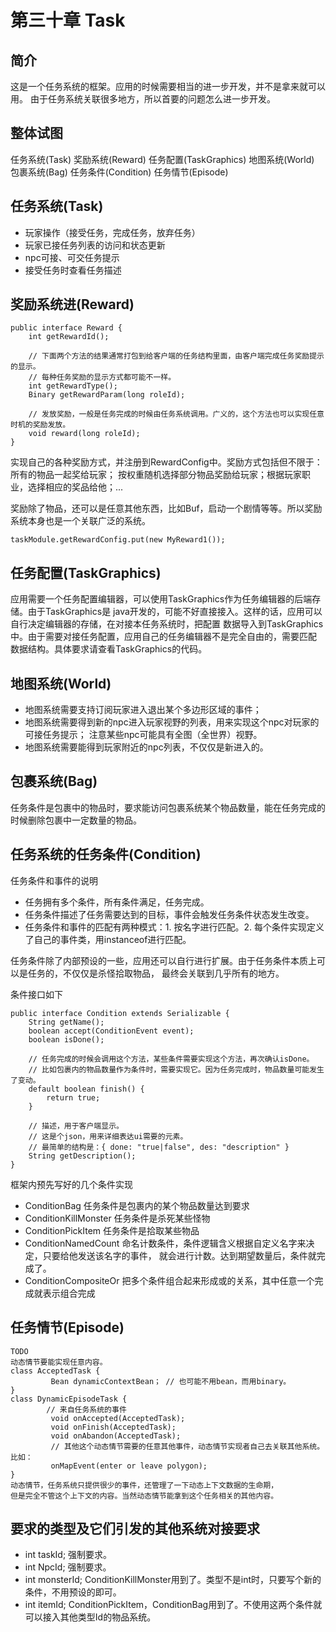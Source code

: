# 第三十章 Task

## 简介
这是一个任务系统的框架。应用的时候需要相当的进一步开发，并不是拿来就可以用。
由于任务系统关联很多地方，所以首要的问题怎么进一步开发。

## 整体试图
任务系统(Task)
奖励系统(Reward)
任务配置(TaskGraphics)
地图系统(World)
包裹系统(Bag)
任务条件(Condition)
任务情节(Episode)

## 任务系统(Task)
* 玩家操作（接受任务，完成任务，放弃任务）
* 玩家已接任务列表的访问和状态更新
* npc可接、可交任务提示
* 接受任务时查看任务描述

## 奖励系统进(Reward)
```
public interface Reward {
	int getRewardId();

	// 下面两个方法的结果通常打包到给客户端的任务结构里面，由客户端完成任务奖励提示的显示。
	// 每种任务奖励的显示方式都可能不一样。
	int getRewardType();
	Binary getRewardParam(long roleId);

	// 发放奖励，一般是任务完成的时候由任务系统调用。广义的，这个方法也可以实现任意时机的奖励发放。
	void reward(long roleId);
}
```
实现自己的各种奖励方式，并注册到RewardConfig中。奖励方式包括但不限于：所有的物品一起奖给玩家；
按权重随机选择部分物品奖励给玩家；根据玩家职业，选择相应的奖品给他；...

奖励除了物品，还可以是任意其他东西，比如Buf，启动一个剧情等等。所以奖励系统本身也是一个关联广泛的系统。

```
taskModule.getRewardConfig.put(new MyReward1());
```

## 任务配置(TaskGraphics)
应用需要一个任务配置编辑器，可以使用TaskGraphics作为任务编辑器的后端存储。由于TaskGraphics是
java开发的，可能不好直接接入。这样的话，应用可以自行决定编辑器的存储，在对接本任务系统时，把配置
数据导入到TaskGraphics中。由于需要对接任务配置，应用自己的任务编辑器不是完全自由的，需要匹配
数据结构。具体要求请查看TaskGraphics的代码。

## 地图系统(World)
* 地图系统需要支持订阅玩家进入退出某个多边形区域的事件；
* 地图系统需要得到新的npc进入玩家视野的列表，用来实现这个npc对玩家的可接任务提示；
注意某些npc可能具有全图（全世界）视野。
* 地图系统需要能得到玩家附近的npc列表，不仅仅是新进入的。

## 包裹系统(Bag)
任务条件是包裹中的物品时，要求能访问包裹系统某个物品数量，能在任务完成的时候删除包裹中一定数量的物品。

## 任务系统的任务条件(Condition)
任务条件和事件的说明
* 任务拥有多个条件，所有条件满足，任务完成。
* 任务条件描述了任务需要达到的目标，事件会触发任务条件状态发生改变。
* 任务条件和事件的匹配有两种模式：1. 按名字进行匹配。2. 每个条件实现定义了自己的事件类，用instanceof进行匹配。

任务条件除了内部预设的一些，应用还可以自行进行扩展。由于任务条件本质上可以是任务的，不仅仅是杀怪拾取物品，
最终会关联到几乎所有的地方。

条件接口如下
```
public interface Condition extends Serializable {
	String getName();
	boolean accept(ConditionEvent event);
	boolean isDone();

	// 任务完成的时候会调用这个方法，某些条件需要实现这个方法，再次确认isDone。
	// 比如包裹内的物品数量作为条件时，需要实现它。因为任务完成时，物品数量可能发生了变动。
	default boolean finish() {
		return true;
	}

	// 描述，用于客户端显示。
	// 这是个json，用来详细表达ui需要的元素。
	// 最简单的结构是：{ done: "true|false", des: "description" }
	String getDescription();
}
```

框架内预先写好的几个条件实现
* ConditionBag 任务条件是包裹内的某个物品数量达到要求
* ConditionKillMonster 任务条件是杀死某些怪物
* ConditionPickItem 任务条件是拾取某些物品
* ConditionNamedCount 命名计数条件，条件逻辑含义根据自定义名字来决定，只要给他发送该名字的事件，
就会进行计数。达到期望数量后，条件就完成了。
* ConditionCompositeOr 把多个条件组合起来形成或的关系，其中任意一个完成就表示组合完成

## 任务情节(Episode)
```
TODO
动态情节要能实现任意内容。
class AcceptedTask {
         Bean dynamicContextBean； // 也可能不用bean，而用binary。
}
class DynamicEpisodeTask {
        // 来自任务系统的事件
         void onAccepted(AcceptedTask);
         void onFinish(AcceptedTask);
         void onAbandon(AcceptedTask);
         // 其他这个动态情节需要的任意其他事件，动态情节实现者自己去关联其他系统。比如：
         onMapEvent(enter or leave polygon);
}
动态情节，任务系统只提供很少的事件，还管理了一下动态上下文数据的生命期，
但是完全不管这个上下文的内容。当然动态情节能拿到这个任务相关的其他内容。
```

## 要求的类型及它们引发的其他系统对接要求
* int taskId; 强制要求。
* int NpcId; 强制要求。
* int monsterId; ConditionKillMonster用到了。类型不是int时，只要写个新的条件，不用预设的即可。
* int itemId; ConditionPickItem，ConditionBag用到了。不使用这两个条件就可以接入其他类型Id的物品系统。